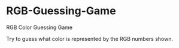 # RGB-Guessing-Game
RGB Color Guessing Game

Try to guess what color is represented by the RGB numbers shown.


